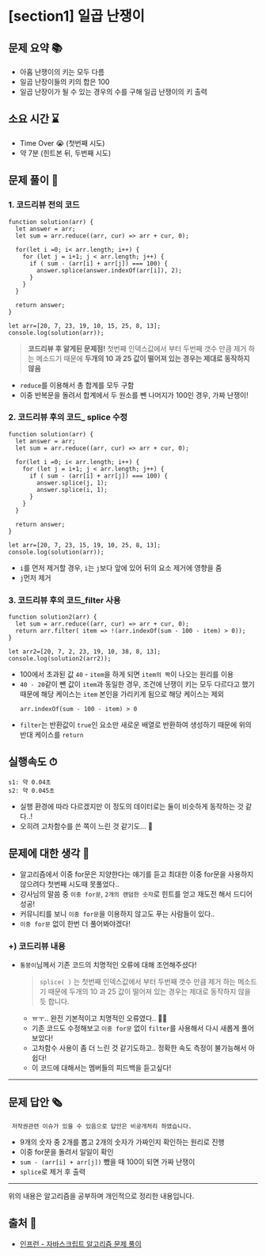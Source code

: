 # [section1] 일곱 난쟁이
## 문제 요약 📚
- 아홉 난쟁이의 키는 모두 다름
- 일곱 난장이들의 키의 합은 100
- 일곱 난장이가 될 수 있는 경우의 수를 구해 일곱 난쟁이의 키 출력

## 소요 시간 ⌛️
- Time Over 😭 (첫번째 시도)
- 약 7분 (힌트본 뒤, 두번째 시도)

## 문제 풀이 📝
### 1. 코드리뷰 전의 코드
```
function solution(arr) {
  let answer = arr;
  let sum = arr.reduce((arr, cur) => arr + cur, 0);

  for(let i =0; i< arr.length; i++) {
    for (let j = i+1; j < arr.length; j++) {
      if ( sum - (arr[i] + arr[j]) === 100) {
        answer.splice(answer.indexOf(arr[i]), 2);
      }
    }
  }

  return answer;
}

let arr=[20, 7, 23, 19, 10, 15, 25, 8, 13];
console.log(solution(arr));
```
> **코드리뷰 후 알게된 문제점!** 첫번째 인덱스값에서 부터 두번째 갯수 만큼 제거 하는 메소드기 때문에 **두개의 10 과 25 값이 떨어져 있는 경우는 제대로 동작하지 않음**
- `reduce`를 이용해서 총 합계를 모두 구함
- 이중 반복문을 돌려서 합계에서 두 원소를 뺀 나머지가 100인 경우, 가짜 난쟁이!

### 2. 코드리뷰 후의 코드_ splice 수정
```
function solution(arr) {
  let answer = arr;
  let sum = arr.reduce((arr, cur) => arr + cur, 0);

  for(let i =0; i< arr.length; i++) {
    for (let j = i+1; j < arr.length; j++) {
      if ( sum - (arr[i] + arr[j]) === 100) {
        answer.splice(j, 1);
        answer.splice(i, 1);
      }
    }
  }

  return answer;
}

let arr=[20, 7, 23, 15, 19, 10, 25, 8, 13];
console.log(solution(arr));
```
- `i`를 먼저 제거할 경우, `i`는 `j`보다 앞에 있어 뒤의 요소 제거에 영향을 줌
- `j`먼저 제거

### 3. 코드리뷰 후의 코드_filter 사용
```
function solution2(arr) {
  let sum = arr.reduce((arr, cur) => arr + cur, 0);
  return arr.filter( item => !(arr.indexOf(sum - 100 - item) > 0));
}

let arr2=[20, 7, 2, 23, 19, 10, 38, 8, 13];
console.log(solution2(arr2));
```
  - 100에서 초과된 값 `40` - `item`을 하게 되면 `item의 짝`이 나오는 원리를 이용
  - `40 - 20`같이 뺀 값이 `item`과 동일한 경우, 조건에 난쟁이 키는 모두 다르다고 했기 때문에 해당 케이스는 `item` 본인을 가리키게 됨으로 해당 케이스는 제외
    ```
    arr.indexOf(sum - 100 - item) > 0
    ```
  - `filter`는 반환값이 `true`인 요소만 새로운 배열로 반환하여 생성하기 때문에 위의 반대 케이스를 `return`

## 실행속도 ⏱
```
s1: 약 0.04초
s2: 약 0.045초
```
- 실행 환경에 따라 다르겠지만 이 정도의 데이터로는 둘이 비슷하게 동작하는 것 같다..!
- 오히려 고차함수를 쓴 쪽이 느린 것 같기도... 🤔

## 문제에 대한 생각 🧐
- 알고리즘에서 이중 for문은 지양한다는 얘기를 듣고 최대한 이중 for문을 사용하지 않으려다 첫번째 시도때 못풀었다..
- 강사님의 말씀 중 `이중 for문`, `2개의 랜덤한 숫자`로 힌트를 얻고 재도전 해서 드디어 성공!
- 커뮤니티를 보니 `이중 for문`을 이용하지 않고도 푸는 사람들이 있다..
- `이중 for문` 없이 한번 더 풀어봐야겠다!

### **+) 코드리뷰 내용**
- `통붕이`님께서 기존 코드의 치명적인 오류에 대해 조언해주셨다!
   > `splice( )` 는 첫번째 인덱스값에서 부터 두번째 갯수 만큼 제거 하는 메소드기 때문에 두개의 10 과 25 값이 떨어져 있는 경우는 제대로 동작하지 않을 듯 합니다.

   - ㅠㅜ.. 완전 기본적이고 치명적인 오류였다.. 🤦‍♀️
   - 기존 코드도 수정해보고 `이중 for문` 없이 `filter`를 사용해서 다시 새롭게 풀어보았다!
   - 고차함수 사용이 좀 더 느린 것 같기도하고.. 정확한 속도 측정이 불가능해서 아쉽다!
   - 이 코드에 대해서는 멤버들의 피드백을 듣고싶다!

- - -
## 문제 답안 🗞
```
 저작권관련 이슈가 있을 수 있음으로 답안은 비공개처리 하였습니다.
```
- 9개의 숫자 중 2개를 뽑고 2개의 숫자가 가짜인지 확인하는 원리로 진행
- 이중 for문을 돌려서 일일이 확인
- `sum - (arr[i] + arr[j])` 뺐을 때 100이 되면 가짜 난쟁이
- `splice`로 제거 후 출력

- - -
위의 내용은 알고리즘을 공부하며 개인적으로 정리한 내용입니다.
## 출처 📝
- [인프런 - 자바스크립트 알고리즘 문제 풀이](https://www.inflearn.com/course/%EC%9E%90%EB%B0%94%EC%8A%A4%ED%81%AC%EB%A6%BD%ED%8A%B8-%EC%95%8C%EA%B3%A0%EB%A6%AC%EC%A6%98-%EB%AC%B8%EC%A0%9C%ED%92%80%EC%9D%B4/dashboard)